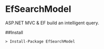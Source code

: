 # EfSearchModel
ASP.NET MVC &amp; EF build an intelligent query.

##Install

    > Install-Package EfSearchModel

